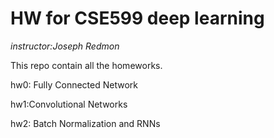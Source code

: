 # HW for CSE599 deep learning 
*instructor:Joseph Redmon*

This repo contain all the homeworks.

hw0: Fully Connected Network

hw1:Convolutional Networks

hw2: Batch Normalization and RNNs
